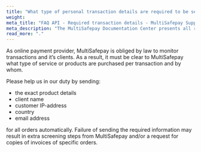```yaml
---
title: "What type of personal transaction details are required to be sent via the MultiSafepay API?"
weight:
meta_title: "FAQ API - Required transaction details - MultiSafepay Support"
meta_description: "The MultiSafepay Documentation Center presents all relevant information about our Plugins and API. You can also find support pages for Payment Methods, Tools and General Questions as well as the contact details of our Support and Integration Teams."
read_more: "."
---
```


As online payment provider, MultiSafepay is obliged by law to monitor transactions and it’s clients. As a result, it must be clear to MultiSafepay what type of service or products are purchased per transaction and by whom.

Please help us in our duty by sending: 

* the exact product details
* client name
* customer IP-address
* country
* email address

for all orders automatically. Failure of sending the required information may result in extra screening steps from MultiSafepay and/or a request for copies of invoices of specific orders.